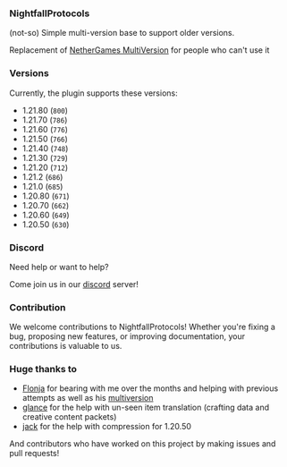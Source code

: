 ### NightfallProtocols

(not-so) Simple multi-version base to support older versions.

Replacement of [NetherGames MultiVersion](https://github.com/NetherGamesMC/PocketMine-MP) for people who can't use it

### Versions

Currently, the plugin supports these versions:
- 1.21.80 (`800`)
- 1.21.70 (`786`)
- 1.21.60 (`776`)
- 1.21.50 (`766`)
- 1.21.40 (`748`)
- 1.21.30 (`729`)
- 1.21.20 (`712`)
- 1.21.2 (`686`)
- 1.21.0 (`685`)
- 1.20.80 (`671`)
- 1.20.70 (`662`)
- 1.20.60 (`649`)
- 1.20.50 (`630`)

### Discord

Need help or want to help? 

Come join us in our [discord](https://discord.gg/dbFjhHqZpn) server!

### Contribution

We welcome contributions to NightfallProtocols! Whether you're fixing a bug, proposing new features, or improving documentation, your contributions is valuable to us.

### Huge thanks to

- [Flonja](https://github.com/Flonja) for bearing with me over the months and helping with previous attempts as well as his [multiversion](https://github.com/Flonja/multiversion)
- [glance](https://github.com/glancist) for the help with un-seen item translation (crafting data and creative content packets)
- [jack](https://github.com/didntpot) for the help with compression for 1.20.50

And contributors who have worked on this project by making issues and pull requests!
